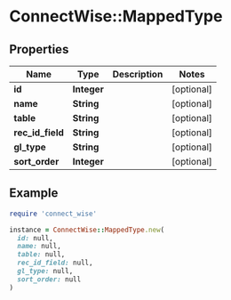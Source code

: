 # ConnectWise::MappedType

## Properties

| Name | Type | Description | Notes |
| ---- | ---- | ----------- | ----- |
| **id** | **Integer** |  | [optional] |
| **name** | **String** |  | [optional] |
| **table** | **String** |  | [optional] |
| **rec_id_field** | **String** |  | [optional] |
| **gl_type** | **String** |  | [optional] |
| **sort_order** | **Integer** |  | [optional] |

## Example

```ruby
require 'connect_wise'

instance = ConnectWise::MappedType.new(
  id: null,
  name: null,
  table: null,
  rec_id_field: null,
  gl_type: null,
  sort_order: null
)
```

